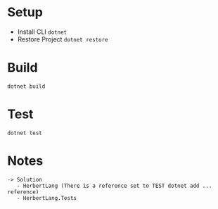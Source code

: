 # Setup

* Install CLI `dotnet` 
* Restore Project `dotnet restore`

# Build 

`dotnet build`

# Test

`dotnet test`

# Notes 

```
-> Solution 
   - HerbertLang (There is a reference set to TEST dotnet add ... reference)
   - HerbertLang.Tests 
```
